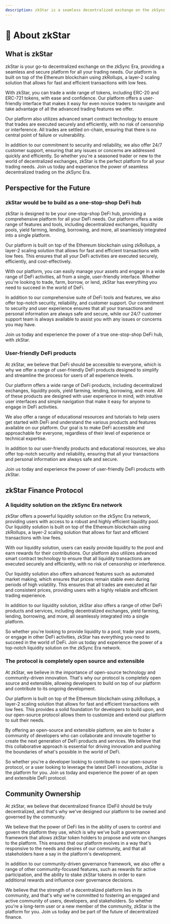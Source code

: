 ```yaml
---
description: zkStar is a seamless decentralized exchange on the zkSync Era
---
```


# 🥞 About zkStar

## What is zkStar

zkStar is your go-to decentralized exchange on the zkSync Era, providing a seamless and secure platform for all your trading needs. Our platform is built on top of the Ethereum blockchain using zkRollups, a layer-2 scaling solution that allows for fast and efficient transactions with low fees.

With zkStar, you can trade a wide range of tokens, including ERC-20 and ERC-721 tokens, with ease and confidence. Our platform offers a user-friendly interface that makes it easy for even novice traders to navigate and take advantage of all the advanced trading features we offer.

Our platform also utilizes advanced smart contract technology to ensure that trades are executed securely and efficiently, with no risk of censorship or interference. All trades are settled on-chain, ensuring that there is no central point of failure or vulnerability.

In addition to our commitment to security and reliability, we also offer 24/7 customer support, ensuring that any issues or concerns are addressed quickly and efficiently. So whether you're a seasoned trader or new to the world of decentralized exchanges, zkStar is the perfect platform for all your trading needs. Join us today and experience the power of seamless decentralized trading on the zkSync Era.

## Perspective for the Future

### zkStar would be to build as a one-stop-shop DeFi hub

zkStar is designed to be your one-stop-shop DeFi hub, providing a comprehensive platform for all your DeFi needs. Our platform offers a wide range of features and tools, including decentralized exchanges, liquidity pools, yield farming, lending, borrowing, and more, all seamlessly integrated into a single platform.

Our platform is built on top of the Ethereum blockchain using zkRollups, a layer-2 scaling solution that allows for fast and efficient transactions with low fees. This ensures that all your DeFi activities are executed securely, efficiently, and cost-effectively.

With our platform, you can easily manage your assets and engage in a wide range of DeFi activities, all from a single, user-friendly interface. Whether you're looking to trade, farm, borrow, or lend, zkStar has everything you need to succeed in the world of DeFi.

In addition to our comprehensive suite of DeFi tools and features, we also offer top-notch security, reliability, and customer support. Our commitment to security and user experience ensures that all your transactions and personal information are always safe and secure, while our 24/7 customer support team is always available to assist you with any issues or concerns you may have.

Join us today and experience the power of a true one-stop-shop DeFi hub, with zkStar.

### User-friendly DeFi products

At zkStar, we believe that DeFi should be accessible to everyone, which is why we offer a range of user-friendly DeFi products designed to simplify and streamline the process for users of all experience levels.

Our platform offers a wide range of DeFi products, including decentralized exchanges, liquidity pools, yield farming, lending, borrowing, and more. All of these products are designed with user experience in mind, with intuitive user interfaces and simple navigation that make it easy for anyone to engage in DeFi activities.

We also offer a range of educational resources and tutorials to help users get started with DeFi and understand the various products and features available on our platform. Our goal is to make DeFi accessible and approachable for everyone, regardless of their level of experience or technical expertise.

In addition to our user-friendly products and educational resources, we also offer top-notch security and reliability, ensuring that all your transactions and personal information are always safe and secure.

Join us today and experience the power of user-friendly DeFi products with zkStar.

## zkStar Finance Protocol

### A liquidity solution on the zkSync Era network

zkStar offers a powerful liquidity solution on the zkSync Era network, providing users with access to a robust and highly efficient liquidity pool. Our liquidity solution is built on top of the Ethereum blockchain using zkRollups, a layer-2 scaling solution that allows for fast and efficient transactions with low fees.

With our liquidity solution, users can easily provide liquidity to the pool and earn rewards for their contributions. Our platform also utilizes advanced smart contract technology to ensure that all liquidity transactions are executed securely and efficiently, with no risk of censorship or interference.

Our liquidity solution also offers advanced features such as automated market making, which ensures that prices remain stable even during periods of high volatility. This ensures that all trades are executed at fair and consistent prices, providing users with a highly reliable and efficient trading experience.

In addition to our liquidity solution, zkStar also offers a range of other DeFi products and services, including decentralized exchanges, yield farming, lending, borrowing, and more, all seamlessly integrated into a single platform.

So whether you're looking to provide liquidity to a pool, trade your assets, or engage in other DeFi activities, zkStar has everything you need to succeed in the world of DeFi. Join us today and experience the power of a top-notch liquidity solution on the zkSync Era network.

### The protocol is completely open source and extensible

At zkStar, we believe in the importance of open-source technology and community-driven innovation. That's why our protocol is completely open source and extensible, allowing developers to build on top of our platform and contribute to its ongoing development.

Our platform is built on top of the Ethereum blockchain using zkRollups, a layer-2 scaling solution that allows for fast and efficient transactions with low fees. This provides a solid foundation for developers to build upon, and our open-source protocol allows them to customize and extend our platform to suit their needs.

By offering an open-source and extensible platform, we aim to foster a community of developers who can collaborate and innovate together to create the next generation of DeFi products and services. We believe that this collaborative approach is essential for driving innovation and pushing the boundaries of what's possible in the world of DeFi.

So whether you're a developer looking to contribute to our open-source protocol, or a user looking to leverage the latest DeFi innovations, zkStar is the platform for you. Join us today and experience the power of an open and extensible DeFi protocol.

## Community Ownership

At zkStar, we believe that decentralized finance (DeFi) should be truly decentralized, and that's why we've designed our platform to be owned and governed by the community.

We believe that the power of DeFi lies in the ability of users to control and govern the platform they use, which is why we've built a governance framework that allows zkStar token holders to propose and vote on changes to the platform. This ensures that our platform evolves in a way that's responsive to the needs and desires of our community, and that all stakeholders have a say in the platform's development.

In addition to our community-driven governance framework, we also offer a range of other community-focused features, such as rewards for active participation, and the ability to stake zkStar tokens in order to earn additional rewards and influence over governance decisions.

We believe that the strength of a decentralized platform lies in its community, and that's why we're committed to fostering an engaged and active community of users, developers, and stakeholders. So whether you're a long-term user or a new member of the community, zkStar is the platform for you. Join us today and be part of the future of decentralized finance.
